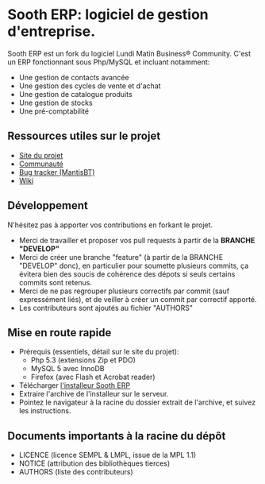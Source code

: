 # Sooth ERP: logiciel de gestion d'entreprise.

Sooth ERP est un fork du logiciel Lundi Matin Business® Community.
C'est un ERP fonctionnant sous Php/MySQL et incluant notamment:

* Une gestion de contacts avancée
* Une gestion des cycles de vente et d'achat
* Une gestion de catalogue produits
* Une gestion de stocks
* Une pré-comptabilité


## Ressources utiles sur le projet

* [Site du projet](http://www.sootherp.fr)
* [Communauté](http://community.sootherp.fr)
* [Bug tracker (MantisBT)](http://bugs.sootherp.fr)
* [Wiki](http://wiki.sootherp.fr)

## Développement

N'hésitez pas à apporter vos contributions en forkant le projet.

* Merci de travailler et proposer vos pull requests à partir de la **BRANCHE "DEVELOP"**
* Merci de créer une branche "feature" (à partir de la BRANCHE "DEVELOP" donc), en particulier pour soumette plusieurs commits, ça évitera bien des soucis de cohérence des dépots si seuls certains commits sont retenus.
* Merci de ne pas regrouper plusieurs correctifs par commit (sauf expressément liés), et de veiller à créer un commit par correctif apporté.
* Les contributeurs sont ajoutés au fichier "AUTHORS"


## Mise en route rapide

* Prérequis (essentiels, détail sur le site du projet):
  - Php 5.3 (extensions Zip et PDO)
  - MySQL 5 avec InnoDB
  - Firefox (avec Flash et Acrobat reader)
* Télécharger [l'installeur Sooth ERP](https://s3-eu-west-1.amazonaws.com/sootherp/soothERP_install_RC1.1_08052014.zip)
* Extraire l'archive de l'installeur sur le serveur.
* Pointez le navigateur à la racine du dossier extrait de l'archive, et suivez les instructions.

## Documents importants à la racine du dépôt

* LICENCE (licence SEMPL & LMPL, issue de la MPL 1.1)
* NOTICE (attribution des bibliothèques tierces)
* AUTHORS (liste des contributeurs)
